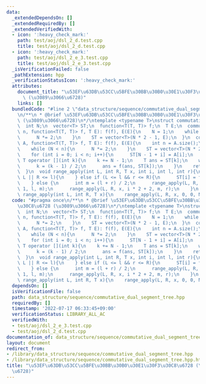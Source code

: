 ```yaml
---
data:
  _extendedDependsOn: []
  _extendedRequiredBy: []
  _extendedVerifiedWith:
  - icon: ':heavy_check_mark:'
    path: test/aoj/dsl_2_d.test.cpp
    title: test/aoj/dsl_2_d.test.cpp
  - icon: ':heavy_check_mark:'
    path: test/aoj/dsl_2_e_3.test.cpp
    title: test/aoj/dsl_2_e_3.test.cpp
  _isVerificationFailed: false
  _pathExtension: hpp
  _verificationStatusIcon: ':heavy_check_mark:'
  attributes:
    document_title: "\u53EF\u63DB\u53CC\u5BFE\u30BB\u30B0\u30E1\u30F3\u30C8\u6728\
      \ (\u3089\u3066\u6728)"
    links: []
  bundledCode: "#line 2 \"data_structure/sequence/commutative_dual_segment_tree.hpp\"\
    \n/**\n * @brief \u53EF\u63DB\u53CC\u5BFE\u30BB\u30B0\u30E1\u30F3\u30C8\u6728\
    \ (\u3089\u3066\u6728)\n*/\ntemplate <typename T>\nstruct commutative_dual_segment_tree{\n\
    \  int N;\n  vector<T> ST;\n  function<T(T, T)> f;\n  T E;\n  commutative_dual_segment_tree(int\
    \ n, function<T(T, T)> f, T E): f(f), E(E){\n    N = 1;\n    while (N < n){\n\
    \      N *= 2;\n    }\n    ST = vector<T>(N * 2 - 1, E);\n  }\n  commutative_dual_segment_tree(vector<T>\
    \ A, function<T(T, T)> f, T E): f(f), E(E){\n    int n = A.size();\n    N = 1;\n\
    \    while (N < n){\n      N *= 2;\n    }\n    ST = vector<T>(N * 2 - 1, E);\n\
    \    for (int i = 0; i < n; i++){\n      ST[N - 1 + i] = A[i];\n    }\n  }\n \
    \ T operator [](int k){\n    k += N - 1;\n    T ans = ST[k];\n    while (k > 0){\n\
    \      k = (k - 1) / 2;\n      ans = f(ans, ST[k]);\n    }\n    return ans;\n\
    \  }\n  void range_apply(int L, int R, T x, int i, int l, int r){\n    if (r <=\
    \ L || R <= l){\n    } else if (L <= l && r <= R){\n      ST[i] = f(ST[i], x);\n\
    \    } else {\n      int m = (l + r) / 2;\n      range_apply(L, R, x, i * 2 +\
    \ 1, l, m);\n      range_apply(L, R, x, i * 2 + 2, m, r);\n    }\n  }\n  void\
    \ range_apply(int L, int R, T x){\n    range_apply(L, R, x, 0, 0, N);\n  }\n};\n"
  code: "#pragma once\n/**\n * @brief \u53EF\u63DB\u53CC\u5BFE\u30BB\u30B0\u30E1\u30F3\
    \u30C8\u6728 (\u3089\u3066\u6728)\n*/\ntemplate <typename T>\nstruct commutative_dual_segment_tree{\n\
    \  int N;\n  vector<T> ST;\n  function<T(T, T)> f;\n  T E;\n  commutative_dual_segment_tree(int\
    \ n, function<T(T, T)> f, T E): f(f), E(E){\n    N = 1;\n    while (N < n){\n\
    \      N *= 2;\n    }\n    ST = vector<T>(N * 2 - 1, E);\n  }\n  commutative_dual_segment_tree(vector<T>\
    \ A, function<T(T, T)> f, T E): f(f), E(E){\n    int n = A.size();\n    N = 1;\n\
    \    while (N < n){\n      N *= 2;\n    }\n    ST = vector<T>(N * 2 - 1, E);\n\
    \    for (int i = 0; i < n; i++){\n      ST[N - 1 + i] = A[i];\n    }\n  }\n \
    \ T operator [](int k){\n    k += N - 1;\n    T ans = ST[k];\n    while (k > 0){\n\
    \      k = (k - 1) / 2;\n      ans = f(ans, ST[k]);\n    }\n    return ans;\n\
    \  }\n  void range_apply(int L, int R, T x, int i, int l, int r){\n    if (r <=\
    \ L || R <= l){\n    } else if (L <= l && r <= R){\n      ST[i] = f(ST[i], x);\n\
    \    } else {\n      int m = (l + r) / 2;\n      range_apply(L, R, x, i * 2 +\
    \ 1, l, m);\n      range_apply(L, R, x, i * 2 + 2, m, r);\n    }\n  }\n  void\
    \ range_apply(int L, int R, T x){\n    range_apply(L, R, x, 0, 0, N);\n  }\n};"
  dependsOn: []
  isVerificationFile: false
  path: data_structure/sequence/commutative_dual_segment_tree.hpp
  requiredBy: []
  timestamp: '2022-07-17 06:33:45+09:00'
  verificationStatus: LIBRARY_ALL_AC
  verifiedWith:
  - test/aoj/dsl_2_e_3.test.cpp
  - test/aoj/dsl_2_d.test.cpp
documentation_of: data_structure/sequence/commutative_dual_segment_tree.hpp
layout: document
redirect_from:
- /library/data_structure/sequence/commutative_dual_segment_tree.hpp
- /library/data_structure/sequence/commutative_dual_segment_tree.hpp.html
title: "\u53EF\u63DB\u53CC\u5BFE\u30BB\u30B0\u30E1\u30F3\u30C8\u6728 (\u3089\u3066\
  \u6728)"
---
```

